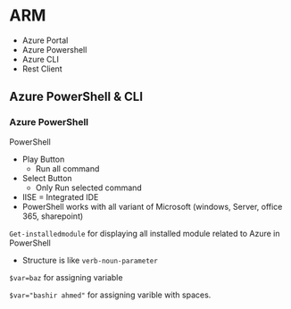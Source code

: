 
# ARM
- Azure Portal
- Azure Powershell
- Azure CLI 
- Rest Client

## Azure PowerShell & CLI 

### Azure PowerShell
PowerShell
- Play Button 
  - Run all command
- Select Button 
  - Only Run selected command 
- IISE = Integrated IDE 
- PowerShell works with all variant of Microsoft (windows, Server, office 365, sharepoint)

```Get-installedmodule``` for displaying all installed module related to Azure in PowerShell

- Structure is like ```verb-noun-parameter``` 

```$var=baz``` for assigning variable 

```$var="bashir ahmed"``` for assigning varible with spaces.